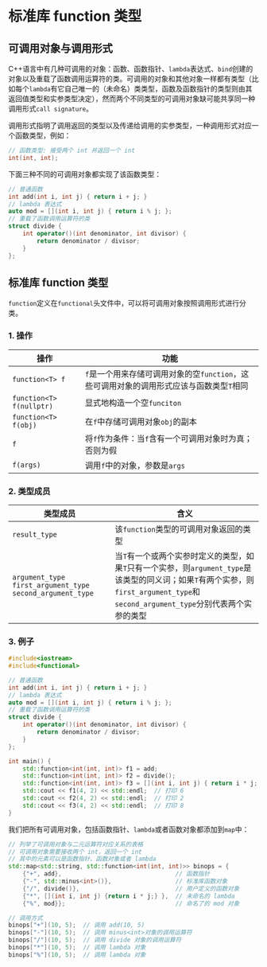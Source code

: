 # 标准库 function 类型

## 可调用对象与调用形式

C++语言中有几种可调用的对象：函数、函数指针、`lambda`表达式、`bind`创建的对象以及重载了函数调用运算符的类。可调用的对象和其他对象一样都有类型（比如每个`lambda`有它自己唯一的（未命名）类类型，函数及函数指针的类型则由其返回值类型和实参类型决定），然而两个不同类型的可调用对象缺可能共享同一种调用形式`call signature`。

调用形式指明了调用返回的类型以及传递给调用的实参类型，一种调用形式对应一个函数类型，例如：

```c++
// 函数类型: 接受两个 int 并返回一个 int
int(int, int);
```

下面三种不同的可调用对象都实现了该函数类型：

```c++
// 普通函数
int add(int i, int j) { return i + j; }
// lambda 表达式
auto mod = [](int i, int j) { return i % j; };
// 重载了函数调用运算符的类
struct divide {
    int operator()(int denominator, int divisor) {
        return denominator / divisor;
    }
};
```

## 标准库 function 类型

`function`定义在`functional`头文件中，可以将可调用对象按照调用形式进行分类。

### 1. 操作

| 操作                     | 功能                                                         |
| ------------------------ | ------------------------------------------------------------ |
| `function<T> f`          | `f`是一个用来存储可调用对象的空`function`，这些可调用对象的调用形式应该与函数类型`T`相同 |
| `function<T> f(nullptr)` | 显式地构造一个空`funciton`                                   |
| `function<T> f(obj)`     | 在`f`中存储可调用对象`obj`的副本                             |
| `f`                      | 将`f`作为条件：当`f`含有一个可调用对象时为真；否则为假       |
| `f(args)`                | 调用`f`中的对象，参数是`args`                                |

### 2. 类型成员

| 类型成员                                                     | 含义                                                         |
| ------------------------------------------------------------ | ------------------------------------------------------------ |
| `result_type`                                                | 该`function`类型的可调用对象返回的类型                       |
| `argument_type` `first_argument_type` `second_argument_type` | 当`T`有一个或两个实参时定义的类型，如果`T`只有一个实参，则`argument_type`是该类型的同义词；如果`T`有两个实参，则`first_argument_type`和`second_argument_type`分别代表两个实参的类型 |

### 3. 例子

```c++
#include<iostream>
#include<functional>

// 普通函数
int add(int i, int j) { return i + j; }
// lambda 表达式
auto mod = [](int i, int j) { return i % j; };
// 重载了函数调用运算符的类
struct divide {
    int operator()(int denominator, int divisor) {
        return denominator / divisor;
    }
};

int main() {
    std::function<int(int, int)> f1 = add;                                 // 函数指针
    std::function<int(int, int)> f2 = divide();                            // 函数对象类的对象
    std::function<int(int, int)> f3 = [](int i, int j) { return i * j; };  // lambda
    std::cout << f1(4, 2) << std::endl;  // 打印 6
    std::cout << f2(4, 2) << std::endl;  // 打印 2
    std::cout << f3(4, 2) << std::endl;  // 打印 8
}
```

我们把所有可调用对象，包括函数指针、`lambda`或者函数对象都添加到`map`中：

```c++
// 列举了可调用对象与二元运算符对应关系的表格
// 可调用对象需要接收两个 int，返回一个 int
// 其中的元素可以是函数指针、函数对象或者 lambda
std::map<std::string, std::function<int(int, int)>> binops = {
    {"+", add},                                // 函数指针
    {"-", std::minus<int>()},                  // 标准库函数对象
    {"/", divide()},                           // 用户定义的函数对象
    {"*", [](int i, int j) {return i * j;} },  // 未命名的 lambda
    {"%", mod}};                               // 命名了的 mod 对象

// 调用方式
binops["+"](10, 5);  // 调用 add(10, 5)
binops["-"](10, 5);  // 调用 minus<int>对象的调用运算符
binops["/"](10, 5);  // 调用 divide 对象的调用运算符
binops["*"](10, 5);  // 调用 lambda 对象
binops["%"](10, 5);  // 调用 lambda 对象
```
